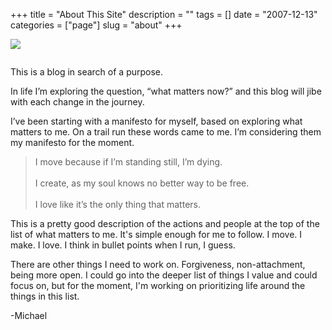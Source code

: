 +++
title = "About This Site"
description = ""
tags = []
date = "2007-12-13"
categories = ["page"]
slug = "about"
+++

<div class="columns is-centered">
<div class="column is-three-quarters">
<img src="//media.konigi.com/img/about.jpg" style="margin-bottom: 1em;" />

<p>This is a blog in search of a purpose.</p>

<p>In life I’m exploring the question, “what matters now?” and this blog will jibe with each change in the journey.</p>

<p>I’ve been starting with a manifesto for myself, based on exploring what matters to me. On a trail run these words came to me. I’m considering them my manifesto for the moment.</p>

<blockquote class="is-size-4">
  I move because if I’m standing still, I’m dying.<br/><br/>
  I create, as my soul knows no better way to be free.<br/><br/>
  I love like it’s the only thing that matters.<br/>
</blockquote>

<p>This is a pretty good description of the actions and people at the top of the list of what matters to me. It's simple enough for me to follow. I move. I make. I love. I think in bullet points when I run, I guess.</p>

<p>There are other things I need to work on. Forgiveness, non-attachment, being more open. I could go into the deeper list of things I value and could focus on, but for the moment, I'm working on prioritizing life around the things in this list. </p>

<p>-Michael</p>


</div>
</div>
